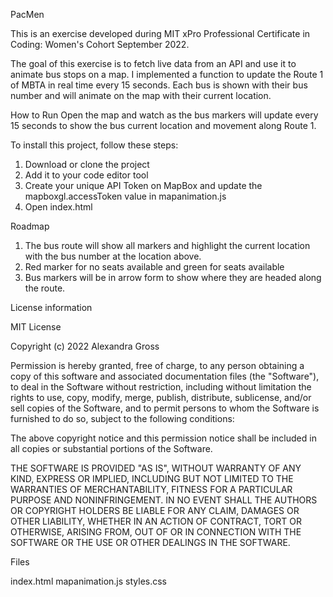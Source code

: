 PacMen

This is an exercise developed during MIT xPro Professional Certificate in Coding: Women's Cohort September 2022. 

The goal of this exercise is to fetch live data from an API and use it to animate bus stops on a map. I implemented a function to update the Route 1 of MBTA in real time every 15 seconds. Each bus is shown with their bus number and will animate on the map with their current location. 

How to Run 
Open the map and watch as the bus markers will update every 15 seconds to show the bus current location and movement along Route 1.

To install this project, follow these steps:

1. Download or clone the project
2. Add it to your code editor tool
3. Create your unique API Token on MapBox and update the mapboxgl.accessToken value in mapanimation.js
3. Open index.html

Roadmap 
1. The bus route will show all markers and highlight the current location with the bus number at the location above.
2. Red marker for no seats available and green for seats available
3. Bus markers will be in arrow form to show where they are headed along the route. 

License information 

MIT License

Copyright (c) 2022 Alexandra Gross

Permission is hereby granted, free of charge, to any person obtaining a copy of this software and associated documentation files (the "Software"), to deal in the Software without restriction, including without limitation the rights to use, copy, modify, merge, publish, distribute, sublicense, and/or sell copies of the Software, and to permit persons to whom the Software is furnished to do so, subject to the following conditions:

The above copyright notice and this permission notice shall be included in all copies or substantial portions of the Software.

THE SOFTWARE IS PROVIDED "AS IS", WITHOUT WARRANTY OF ANY KIND, EXPRESS OR IMPLIED, INCLUDING BUT NOT LIMITED TO THE WARRANTIES OF MERCHANTABILITY, FITNESS FOR A PARTICULAR PURPOSE AND NONINFRINGEMENT. IN NO EVENT SHALL THE AUTHORS OR COPYRIGHT HOLDERS BE LIABLE FOR ANY CLAIM, DAMAGES OR OTHER LIABILITY, WHETHER IN AN ACTION OF CONTRACT, TORT OR OTHERWISE, ARISING FROM, OUT OF OR IN CONNECTION WITH THE SOFTWARE OR THE USE OR OTHER DEALINGS IN THE SOFTWARE.

Files 

index.html
mapanimation.js
styles.css